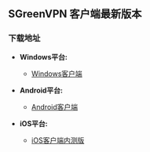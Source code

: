 ## SGreenVPN 客户端最新版本
### 下载地址
- **Windows平台:**
  * [Windows客户端](https://raw.githubusercontent.com/newbreedlimited/greenvpn/master/GreenVPN_1.05.zip)

- **Android平台:**
  * [Android客户端](https://github.com/newbreedlimited/sgreenvpn/blob/master/sgreen_common_1.1.apk?raw=true)
  
- **iOS平台:**
  * [iOS客户端内测版](http://www.sgreenvpn.com/download.html)
